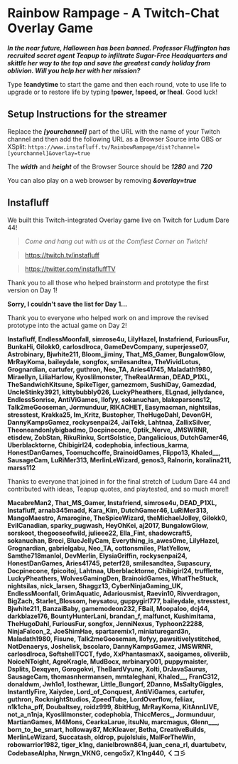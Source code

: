 # Rainbow Rampage - A Twitch-Chat Overlay Game

**_In the near future, Halloween has been banned. Professor Fluffington has recruited secret agent Teapup to infiltrate Sugar-Free Headquarters and skittle her way to the top and save the greatest candy holiday from oblivion. Will you help her with her mission?_**

Type **!candytime** to start the game and then each round, vote to use life to upgrade or to restore life by typing **!power, !speed, or !heal**. Good luck!

## Setup Instructions for the streamer
Replace the **_[yourchannel]_** part of the URL with the name of your Twitch channel and then add the following URL as a Browser Source into OBS or XSplit:
`https://www.instafluff.tv/RainbowRampage/dist?channel=[yourchannel]&overlay=true`

The **_width_** and **_height_** of the Browser Source should be **_1280_** and **_720_**

You can also play on a web browser by removing **_&overlay=true_**


## Instafluff ##

We built this Twitch-integrated Overlay game live on Twitch for Ludum Dare 44!

> *Come and hang out with us at the Comfiest Corner on Twitch!*

> https://twitch.tv/instafluff

> https://twitter.com/instafluffTV

Thank you to all those who helped brainstorm and prototype the first version on Day 1!

**Sorry, I couldn't save the list for Day 1...**

Thank you to everyone who helped work on and improve the revised prototype into the actual game on Day 2!

**Instafluff, EndlessMoonfall, simrose4u, LilyHazel, Instafriend, FuriousFur, BunkaHi, Gilokk0, carlosdlroca, GameDevCompany, superjesse07, Astrobinary, Bjwhite211, Bloom_jiminy, That_MS_Gamer, BungalowGlow, MrRayKoma, baileydale, songfox, smilesandtea, TheVividLotus, Grognardian, cartufer, guthron, Neo_TA, Aries41745, Maladath1980, Miraellyn, LiliaHarlow, Kyoslilmonster, TheRealArman, DEAD_P1XL, TheSandwichKitsune, SpikeTiger, gamezmom, SushiDay, Gamezdad, UncleStinky3921, kittybubbly026, LuckyPheathers, ELgnad, jellydance, EndlessSonrise, AntiViGames, llofyy, sokanuchan, blakeparsons12, Talk2meGooseman, Jormunduur, RIKACHET, Easymacman, nightsilas, stresstest, Krakka25, Im_Kritz, Bustopher, TheHugoDahl, DevonGH, DannyKampsGamez, rockysenpai24, JaiTekk, Lahtnaa, ZallixSilver, Theoneandonlybigbadmo, Docpinecone, Optik_Nerve, JMSWRNR, etisdew, ZobStan, RikuRinku, ScrtSolstice, Dangalicious, DutchGamer46, Uberblacktorne, Chibigirl24, codephobia, infectious_karma, HonestDanGames, Toomuchcoffe, BrainoidGames, Flippo13, Khaled__, SausageCam, LuRiMer313, MerlinLeWizard, genos3, Ralnorin, koralina211, marss112**

Thanks to everyone that joined in for the final stretch of Ludum Dare 44 and contributed with ideas, Teapup quotes, and playtested, and so much more!!

**MacabreMan2, That_MS_Gamer, Instafriend, simrose4u, DEAD_P1XL, Instafluff, arnab345madd, Kara_Kim, DutchGamer46, LuRiMer313, MangoMaestro, Amarogine, TheSpiceWizard, theMichaelJolley, Gilokk0, EvilCanadian, sparky_pugwash, HeyOhKei, aj2017, BungalowGlow, sorskoot, thegooseofwild, julieee22, Ella_Fint, shadowcraft5, sokanuchan, Breci, BlueJellyCam, Everything_is_awes0me, LilyHazel, Grognardian, gabrielgabu, Neo_TA, cottonsmiles, PlatYellow, Samthe718manlol, DevMerlin, ElysiaGriffin, rockysenpai24, HonestDanGames, Aries41745, peterf28, smilesandtea, Supascury, Docpinecone, fpicoitoj, Lahtnaa, Uberblacktorne, Chibigirl24, trufflette, LuckyPheathers, WolvesGamingDen, BrainoidGames, WhatTheStuck, nightsilas, nick_larsen, Shaggz13, CyberNinjaGaming_UK, EndlessMoonfall, GrimAquatic, Adariousmist, Raevin10, Rivverdragon, BigZach, Starlet_Blossom, heysatou, guppygirl777, baileydale, stresstest, Bjwhite211, BanzaiBaby, gamemodeon232, FBail, Moopaloo, dcj44, darkblaze176, BountyHunterLani, brandan_f, malfunct, Kushimitama, TheHugoDahl, FuriousFur, songfox, JenniNexus, Typhoon22288, NinjaFalcon_2, JoeShimHae, spartaremix1, miniaturegard3n, Maladath1980, Fisune, Talk2meGooseman, llofyy, pawsitivelystitched, NotDenaerys, Joshelisk, bscolaro, DannyKampsGamez, JMSWRNR, carlosdlroca, SoftshellTCCT, fydo, XxPhantasmaxX, saoigames, oliveriib, NoiceNToight, AgroKragle, MudBocx, mrbinary001, puppymaister, Dsplits, Dexqyen, Gorogokvi, TheBardVyune, Xolti, DrJavaSaurus, SausageCam, thomasnhermansen, mmtaleghani, Khaled__, FranC312, donaldwm, Jwh1o1, losthewar, Little_Bungorf, 2Danno, MsSaltyGiggles, InstantlyFire, Xaiydee, Lord_of_Conquest, AntiViGames, cartufer, guthron, RocknightStudios, ZpeedTube, LordOverflow, feliiax, n1k1cha_pff, Doubaltsey, roidz999, 8bitHug, MrRayKoma, KitAnnLIVE, not_a_n1nja, Kyoslilmonster, codephobia, ThiccMercs_, Jormunduur, MartianGames, M4Mons, CearkaLarue, itsuNu, marcmagus, Glenn___, born_to_be_smart, holloway87, McKleaver, Betha, CreativeBuilds, MerlinLeWizard, Succatash, oldrop, pujolsluis, MalForTheWin, robowarrior1982, tiger_k1ng, danielbrown864, juan_cena_rl, duartubetv, CodebaseAlpha, Nrwgn_VKNG, cengo5x7, K1ng440, くコ彡**
